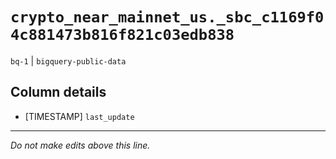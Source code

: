 # `crypto_near_mainnet_us._sbc_c1169f04c881473b816f821c03edb838`
`bq-1` | `bigquery-public-data`

## Column details
* [TIMESTAMP] `last_update`

-------------------------------------------------------------------------------
*Do not make edits above this line.*
